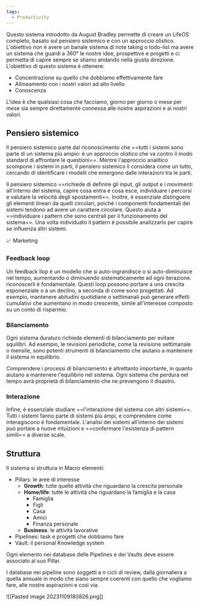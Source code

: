 ```yaml
---
tags:
  - Productivity
---
```

Questo sistema introdotto da August Bradley permette di creare un LifeOS completo, basato sul pensiero sistemico e con un approccio olistico.
L'obiettivo non è avere un banale sistema di note taking o todo-list ma avere un sistema che guardi a 360° le nostre idee, prospettive e progetti e ci permetta di capire sempre se stiamo andando nella giusta direzione.
L'obiettivo di questo sistema è ottenere:
* Concentrazione su quello che dobbiamo effettivamente fare
* Allineamento con i nostri valori ad alto livello
* Conoscenza

L'idea è che qualsiasi cosa che facciamo, giorno per giorno o mese per mese sia sempre direttamente connessa alle nostre aspirazioni e ai nostri valori.

## Pensiero sistemico

Il pensiero sistemico parte dal riconoscimento che ==tutti i sistemi sono parte di un sistema più ampio: è un approccio olistico che va contro il modo standard di affrontare le questioni==. Mentre l'approccio analitico scompone i sistemi in parti, il pensiero sistemico li considera come un tutto, cercando di identificare i modelli che emergono dalle interazioni tra le parti.

Il pensiero sistemico ==richiede di definire gli input, gli output e i movimenti all'interno del sistema, capire cosa entra e cosa esce, individuare i percorsi e valutare la velocità degli spostamenti==.
Inoltre, è essenziale distinguere gli elementi lineari da quelli circolari, poiché i componenti fondamentali dei sistemi tendono ad avere un carattere circolare. Questo aiuta a ==individuare i pattern che sono centrali per il funzionamento del sistema==.
Una volta individuato il pattern è possibile analizzarlo per capire se influenza altri sistemi.

📈 Marketing
### Feedback loop

Un feedback llop è un modello che si auto-ingrandisce o si auto-diminuisce nel tempo, aumentando o diminuendo sistematicamente ad ogni iterazione. riconoscerli è fondamentale.
Questi loop possono portare a una crescita esponenziale o a un declino, a seconda di come sono progettati.
Ad esempio, mantenere abitudini quotidiane o settimanali può generare effetti cumulativi che aumentano in modo crescente, simile all'interesse composto su un conto di risparmio.

### Bilanciamento

Ogni sistema duraturo richiede elementi di bilanciamento per evitare squilibri. Ad esempio, le revisioni periodiche, come la revisione settimanale o mensile, sono potenti strumenti di bilanciamento che aiutano a mantenere il sistema in equilibrio.

Comprendere i processi di bilanciamento è altrettanto importante, in quanto aiutano a mantenere l'equilibrio nel sistema. Ogni sistema che perdura nel tempo avrà proprietà di bilanciamento che ne prevengono il disastro.

### Interazione

Infine, è essenziale studiare ==l'interazione del sistema con altri sistemi==. Tutti i sistemi fanno parte di sistemi più ampi, e comprendere come interagiscono è fondamentale. L'analisi dei sistemi all'interno dei sistemi può portare a nuove intuizioni e ==confermare l'esistenza di pattern simili== a diverse scale.


## Struttura

Il sistema si struttura in Macro elementi:
* Pillars: le aree di interesse
	* **Growth**: tutte quelle attività che riguardano la crescita personale
	* **Home/life**: tutte le attività che riguardano la famiglia e la casa
		* Famiglia
		* Figli
		* Casa
		* Amici
		* Finanza personale
	* **Business**: le attività lavorative
* Pipelines: task e progetti che dobbiamo fare
* Vault: il personal Knowledge system

Ogni elemento nei database delle Pipelines e dei Vaults deve essere associato al suo Pillar.

I database nei pipeline sono soggetti a *n* cicli di review, dalla giornaliera a quella annuale in modo che siano sempre coerenti con quello che vogliamo fare, alle nostre aspirazioni e così via.


![[Pasted image 20231109180826.png]]

